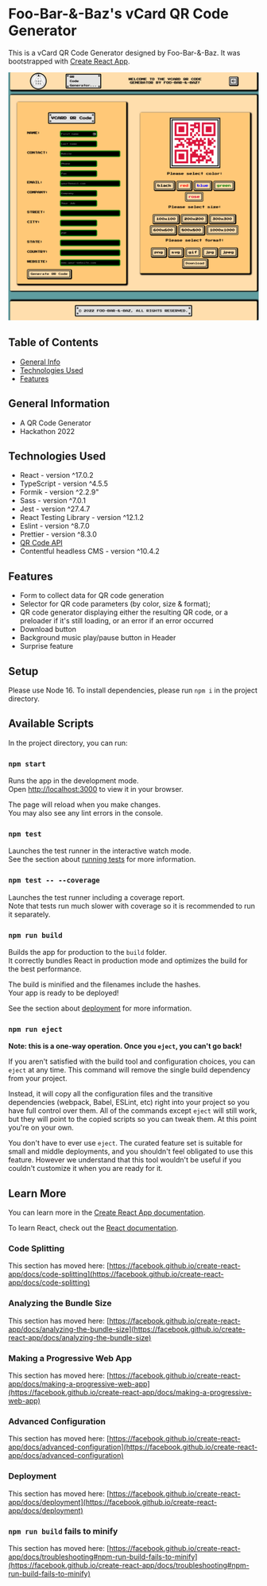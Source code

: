 # Foo-Bar-&-Baz's vCard QR Code Generator

This is a vCard QR Code Generator designed by Foo-Bar-&-Baz.
It was bootstrapped with [Create React App](https://github.com/facebook/create-react-app).

![Example screenshot](./screenshot.png)

## Table of Contents

-   [General Info](#general-information)
-   [Technologies Used](#technologies-used)
-   [Features](#features)

## General Information

-   A QR Code Generator
-   Hackathon 2022

## Technologies Used

-   React - version ^17.0.2
-   TypeScript - version ^4.5.5
-   Formik - version ^2.2.9"
-   Sass - version ^7.0.1
-   Jest - version ^27.4.7
-   React Testing Library - version ^12.1.2
-   Eslint - version ^8.7.0
-   Prettier - version ^8.3.0
-   [QR Code API](https://goqr.me/api/doc/create-qr-code/)
-   Contentful headless CMS - version ^10.4.2

## Features

-   Form to collect data for QR code generation
-   Selector for QR code parameters (by color, size & format);
-   QR code generator displaying either the resulting QR code, or a preloader if it's still loading, or an error if an error occurred
-   Download button
-   Background music play/pause button in Header
-   Surprise feature

## Setup

Please use Node 16.
To install dependencies, please run `npm i` in the project directory.

## Available Scripts

In the project directory, you can run:

### `npm start`

Runs the app in the development mode.\
Open [http://localhost:3000](http://localhost:3000) to view it in your browser.

The page will reload when you make changes.\
You may also see any lint errors in the console.

### `npm test`

Launches the test runner in the interactive watch mode.\
See the section about [running tests](https://facebook.github.io/create-react-app/docs/running-tests) for more information.

### `npm test -- --coverage`

Launches the test runner including a coverage report.\
Note that tests run much slower with coverage so it is recommended to run it separately.

### `npm run build`

Builds the app for production to the `build` folder.\
It correctly bundles React in production mode and optimizes the build for the best performance.

The build is minified and the filenames include the hashes.\
Your app is ready to be deployed!

See the section about [deployment](https://facebook.github.io/create-react-app/docs/deployment) for more information.

### `npm run eject`

**Note: this is a one-way operation. Once you `eject`, you can't go back!**

If you aren't satisfied with the build tool and configuration choices, you can `eject` at any time. This command will remove the single build dependency from your project.

Instead, it will copy all the configuration files and the transitive dependencies (webpack, Babel, ESLint, etc) right into your project so you have full control over them. All of the commands except `eject` will still work, but they will point to the copied scripts so you can tweak them. At this point you're on your own.

You don't have to ever use `eject`. The curated feature set is suitable for small and middle deployments, and you shouldn't feel obligated to use this feature. However we understand that this tool wouldn't be useful if you couldn't customize it when you are ready for it.

## Learn More

You can learn more in the [Create React App documentation](https://facebook.github.io/create-react-app/docs/getting-started).

To learn React, check out the [React documentation](https://reactjs.org/).

### Code Splitting

This section has moved here: [https://facebook.github.io/create-react-app/docs/code-splitting](https://facebook.github.io/create-react-app/docs/code-splitting)

### Analyzing the Bundle Size

This section has moved here: [https://facebook.github.io/create-react-app/docs/analyzing-the-bundle-size](https://facebook.github.io/create-react-app/docs/analyzing-the-bundle-size)

### Making a Progressive Web App

This section has moved here: [https://facebook.github.io/create-react-app/docs/making-a-progressive-web-app](https://facebook.github.io/create-react-app/docs/making-a-progressive-web-app)

### Advanced Configuration

This section has moved here: [https://facebook.github.io/create-react-app/docs/advanced-configuration](https://facebook.github.io/create-react-app/docs/advanced-configuration)

### Deployment

This section has moved here: [https://facebook.github.io/create-react-app/docs/deployment](https://facebook.github.io/create-react-app/docs/deployment)

### `npm run build` fails to minify

This section has moved here: [https://facebook.github.io/create-react-app/docs/troubleshooting#npm-run-build-fails-to-minify](https://facebook.github.io/create-react-app/docs/troubleshooting#npm-run-build-fails-to-minify)
